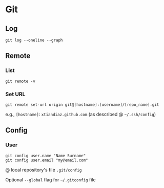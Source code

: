 # Git

## Log
`git log --oneline --graph`

## Remote
### List
`git remote -v`

### Set URL
`git remote set-url origin git@[hostname]:[username]/[repo_name].git`

e.g., `[hostname]`: `xtiandiaz.github.com` (as described @ `~/.ssh/config`)

## Config
### User
`git config user.name "Name Surname"` \
`git config user.email "my@email.com"`

@ local repository's file `.git/config`

Optional `--global` flag for `~/.gitconfig` file

